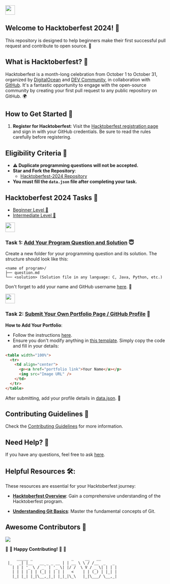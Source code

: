 

<a href="https://github.com/Kushal997-das/Hacktoberfest-2024/">
  <img align='center' height="30" src="https://img.shields.io/badge/Hacktoberfest-2024-orange.svg?&style=for-the-badge&logo=KD&logoColor=blue" />
</a> <br>

## Welcome to Hacktoberfest 2024! 🎉

This repository is designed to help beginners make their first successful pull request and contribute to open source. 🌱

## What is Hacktoberfest? 🤔

Hacktoberfest is a month-long celebration from October 1 to October 31, organized by [DigitalOcean](https://hacktoberfest.digitalocean.com/) and [DEV Community](https://dev.to/), in collaboration with [GitHub](https://github.com/blog/2433-celebrate-open-source-this-october-with-hacktoberfest). It's a fantastic opportunity to engage with the open-source community by creating your first pull request to any public repository on GitHub. 🌍

## How to Get Started 🚀

1. **Register for Hacktoberfest**: Visit the [Hacktoberfest registration page](https://hacktoberfest.digitalocean.com/) and sign in with your GitHub credentials. Be sure to read the rules carefully before registering.


## Eligibility Criteria 🚫

- **⚠️ Duplicate programming questions will not be accepted.**
- **Star and Fork the Repository**:
  - [Hacktoberfest-2024 Repository](https://github.com/Kushal997-das/Hacktoberfest-2024)
- **You must fill the `data.json` file after completing your task.**

## Hacktoberfest 2024 Tasks 🌈

- [Beginner Level 📁](https://github.com/Kushal997-das/Hacktoberfest-2024/blob/master/readme.md#task-1-add-your-program-question-and-solution-)
- [Intermediate Level 📁](https://github.com/Kushal997-das/Hacktoberfest-2024/blob/master/readme.md#task-1-add-your-program-question-and-solution-)

<img height="30" src="https://img.shields.io/badge/Beginner%20level-green.svg?&style=for-the-badge&logo=Beginner%20level&logoColor=blue" />

### Task 1: [Add Your Program Question and Solution](https://github.com/Kushal997-das/Hacktoberfest-2024/tree/master/1.%20Beginner%20level/TASK%20%231) 😇

Create a new folder for your programming question and its solution. The structure should look like this:

```
<name of program>/
├── question.md
└── <solution> (Solution file in any language: C, Java, Python, etc.)
```

Don't forget to add your name and GitHub username [here](https://github.com/Kushal997-das/Hacktoberfest-2024/blob/master/1.%20Beginner%20level/TASK%20%231/data.json). 📝

<img height="30" src="https://img.shields.io/badge/Intermediate%20level-red.svg?&style=for-the-badge&logo=Beginner%20level&logoColor=blue" />

### Task 2: [Submit Your Own Portfolio Page / GitHub Profile](https://github.com/Kushal997-das/Hacktoberfest-2024/tree/master/1.%20Beginner%20level/TASK%20%232) 📄

**How to Add Your Portfolio**:
- Follow the instructions [here](https://github.com/Kushal997-das/Hacktoberfest-2024/blob/master/1.%20Beginner%20level/TASK%20%232/README.md).
- Ensure you don't modify anything in [this template](https://github.com/Kushal997-das/Hacktoberfest-2024/edit/master/1.%20Beginner%20level/TASK%20%232/README.md). Simply copy the code and fill in your details:

```html
<table width="100%">
  <tr>
    <td align="center">
      <p><a href="portfolio link">Your Name</a></p>
      <img src="Image URL" />
    </td>
  </tr>
</table>
```

After submitting, add your profile details in [data.json](https://github.com/Kushal997-das/Hacktoberfest-2024/blob/master/1.%20Beginner%20level/TASK%20%232/data.json). 📅

## Contributing Guidelines 🤝

Check the [Contributing Guidelines](https://github.com/Kushal997-das/Hacktoberfest-2024/blob/master/CONTRIBUTING.md) for more information.

## Need Help? 🤔

If you have any questions, feel free to ask [here](https://github.com/Kushal997-das/Hacktoberfest-2024/discussions/categories/q-a).

## Helpful Resources 🛠️:

These resources are essential for your Hacktoberfest journey:

- **[Hacktoberfest Overview](https://hacktoberfest.digitalocean.com/overview)**: Gain a comprehensive understanding of the Hacktoberfest program.
  
- **[Understanding Git Basics](https://www.atlassian.com/git/tutorials/learn-git)**: Master the fundamental concepts of Git.

## Awesome Contributors 🌟

<a href="https://github.com/Kushal997-das/Hacktoberfest-2024/graphs/contributors">
  <img src="https://contrib.rocks/image?repo=Kushal997-das/Hacktoberfest-2024" />
</a>

:tada: :confetti_ball: **Happy Contributing!** :confetti_ball: :tada:

```
     _____ _                 _     __   __          
 |_   _| |__   __ _ _ __ | | __ \ \ / /__  _   _ 
   | | | '_ \ / _` | '_ \| |/ /  \ V / _ \| | | |
   | | | | | | (_| | | | |   <    | | (_) | |_| |
   |_| |_| |_|\__,_|_| |_|_|\_\   |_|\___/ \__,_|
```
